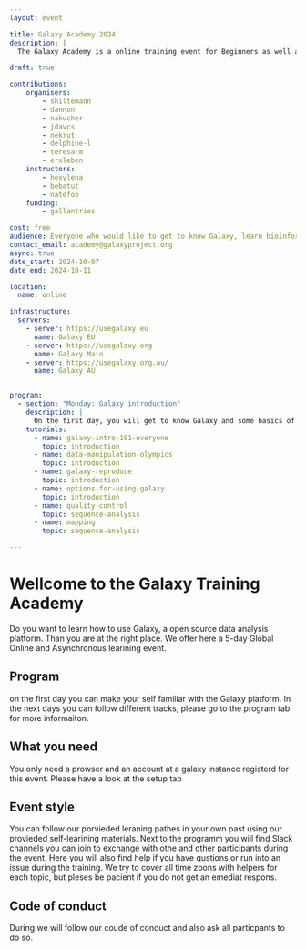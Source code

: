 ```yaml
---
layout: event

title: Galaxy Academy 2024
description: |
  The Galaxy Academy is a online training event for Beginners as well as learners who would like to improve there Galaxy data analysis skills. Over the course of one week we will have a different topic and focus every day. 

draft: true

contributions:
    organisers:
        - shiltemann
        - dannon
        - nakucher
        - jdavcs
        - nekrut
        - delphine-l
        - teresa-m
        - erxleben
    instructors:
        - hexylena
        - bebatut
        - natefoo
    funding:
        - gallantries

cost: free 
audience: Everyone who would like to get to know Galaxy, learn bioinformatics data analysis, or master a specific new kind of analysis is welcome.
contact_email: academy@galaxyproject.org
async: true
date_start: 2024-10-07
date_end: 2024-10-11

location:
  name: online

infrastructure:
  servers:
    - server: https://usegalaxy.eu
      name: Galaxy EU
    - server: https://usegalaxy.org
      name: Galaxy Main
    - server: https://usegalaxy.org.au/
      name: Galaxy AU


program:
  - section: "Monday: Galaxy introduction"
    description: |
      On the first day, you will get to know Galaxy and some basics of sequence data analysis. Feel free to skip this day if you don't need this introduction. Please enjoy this introduction and prepare for the upcoming days.
    tutorials:
      - name: galaxy-intro-101-everyone
        topic: introduction
      - name: data-manipulation-olympics
        topic: introduction
      - name: galaxy-reproduce
        topic: introduction
      - name: options-for-using-galaxy
        topic: introduction
      - name: quality-control
        topic: sequence-analysis
      - name: mapping
        topic: sequence-analysis

---
```


# Wellcome to the Galaxy Training Academy 

Do you want to learn how to use Galaxy, a open source data analysis platform. Than you are at the right place. We offer here a 5-day Global Online and Asynchronous learining event. 

## Program
on the first day you can make your self familiar with the Galaxy platform. In the next days you can follow different tracks, please go to the program tab for more informaiton. 


## What you need
You only need a prowser and an account at a galaxy instance registerd for this event. Please have a look at the setup tab


## Event style
You can follow our porvieded leraning pathes in your own past using our provieded self-learining materials. Next to the programm you will find Slack channels you can join to exchange with othe and other participants during the event. Here you will also find help if you have qustions or run into an issue during the training. We try to cover all time zoons with helpers for each topic, but pleses be pacient if you do not get an emediat respons.

## Code of conduct
During we will follow our coude of conduct and also ask all particpants to do so. 

